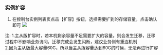 ### 	实例扩容
1. 在控制台实例列表页点击【扩容】按钮，选择需要扩到的存储容量，点击确认即可
![](http://imgcache.tce.fsphere.cn/static/mc.qcloudimg.com/static/img/cd2e09eb1d08b80b8c1acfe62040722e/kuoron.png)

注:
1.主从版扩容时，若本机剩余容量不足需要扩大的容量，则会发生迁移，迁移过程中不影响业务访问，迁移完成会发生闪断，建议业务侧有重连机制  
2.因为主从版最大容量60G，所以当主从版容量达到60G的时候，无法再进行扩容